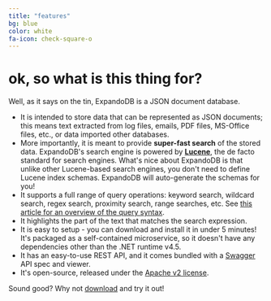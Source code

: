 ```yaml
---
title: "features"
bg: blue
color: white
fa-icon: check-square-o
---
```


# **ok, so what is this thing for?**

Well, as it says on the tin, ExpandoDB is a JSON document database. 

- It is intended to store data that can be represented as JSON documents; this means text extracted from log files, 
  emails, PDF files, MS-Office files, etc., or data imported other databases.
- More importantly, it is meant to provide **super-fast search** of the stored data. 
  ExpandoDB's search engine is powered by [**Lucene**](https://lucene.apache.org), the 
  de facto standard for search engines. What's nice about ExpandoDB is that unlike other Lucene-based 
  search engines, you don't need to define Lucene index schemas. ExpandoDB will auto-generate 
  the schemas for you!
- It supports a full range of query operations: keyword search, wildcard search, regex search, 
  proximity search, range searches, etc. See [this article for an overview of the query syntax](http://www.lucenetutorial.com/lucene-query-syntax.html).  
- It highlights the part of the text that matches the search expression. 
- It is easy to setup - you can download and install it in under 5 minutes! It's packaged as a self-contained microservice, 
  so it doesn't have any dependencies other than the .NET runtime v4.5.  
- It has an easy-to-use REST API, and it comes bundled with a [Swagger](http://swagger.io) API spec and viewer.
- It's open-source, released under the [Apache v2 license](http://www.apache.org/licenses).

Sound good? Why not [download](#download) and try it out!